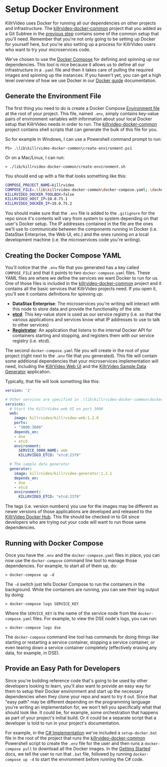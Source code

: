 # Setup Docker Environment

KillrVideo uses Docker for running all our dependencies on other projects and infrastructure.
The [killrvideo-docker-common][docker-common] project that you added as a Git Subtree in the
[previous step][previous] contains some of the common setup that you'll need. Remember that
you're not only going to be setting up Docker for yourself here, but you're also setting up
a process for KillrVideo users who want to try your microservices code.

We've chosen to use the [Docker Compose][docker-compose] for defining and spinning up our
dependencies. This tool is nice because it allows us to define all our infrastructure in a
`.yaml` file and then it takes care of pulling the required images and spinning up the
instances. If you haven't yet, you can get a high level overview of how we use Docker in our
[Docker guide][docker-guide] documentation.

## Generate the Environment File

The first thing you need to do is create a Docker Compose [Environment file][env-file] at the
root of your project. This file, named `.env`, simply contains key-value pairs of environment
variables with information about your local Docker setup that KillrVideo needs in order to 
run. The [killrvideo-docker-common][docker-common] project contains shell scripts that can
generate the bulk of this file for you.

So for example in Windows, I can use a Powershell command prompt to run:

```
PS> .\lib\killrvideo-docker-common\create-environment.ps1
```

Or on a Mac/Linux, I can run:

```
> ./lib/killrvideo-docker-common/create-environment.sh
```

You should end up with a file that looks something like this:

```bash
COMPOSE_PROJECT_NAME=killrvideo
COMPOSE_FILE=.\lib\killrvideo-docker-common\docker-compose.yaml;.\docker-compose.yaml
KILLRVIDEO_DOCKER_TOOLBOX=false
KILLRVIDEO_HOST_IP=10.0.75.1
KILLRVIDEO_DOCKER_IP=10.0.75.2
```

You should make sure that the `.env` file is added to the `.gitignore` for the repo since 
it's contents will vary from system to system depending on that user's Docker setup. The IP
addresses contained in the file are the ones we'll use to communicate between the components
running in Docker (i.e. DataStax Enterprise, the Web UI, etc.) and the ones running on a
local development machine (i.e. the microservices code you're writing).

## Creating the Docker Compose YAML

You'll notice that the `.env` file that you generated has a key called `COMPOSE_FILE` and
that it points to two `docker-compose.yaml` files. These YAML files are where we define the
services we want Docker to run for us. One of those files is included in the [killrvideo-docker-common][docker-common]
project and it contains all the basic services that KillrVideo projects need. If you open it,
you'll see it contains definitions for spinning up:
- **DataStax Enterprise**: The microservices you're writing will interact with this node to store
data and provide the functionality of the site.
- **[etcd][etcd]**: This key-value store is used as our service registry (i.e. so that the
various applications and services know what IP addresses to use to talk to other services)
- **[Registrator][registrator]**: An application that listens to the internal Docker API for
containers starting and stopping, and registers them with our service registry (i.e. etcd).

The second `docker-compose.yaml` file you will create in the root of your project (right next
to the `.env` file that you generated). This file will contain some additional dependencies
that your microservices implementation will need, including the [KillrVideo Web UI][killrvideo-web]
and the [KillrVideo Sample Data Generator][killrvideo-generator] application.

Typically, that file will look something like this:

```yaml
version: '2'

# Other services are specified in .\lib\killrvideo-docker-common\docker-compose.yaml
services:
  # Start the KillrVideo web UI on port 3000
  web:
    image: killrvideo/killrvideo-web:1.2.0
    ports:
    - "3000:3000"
    depends_on:
    - dse
    - etcd
    environment:
      SERVICE_3000_NAME: web
      KILLRVIDEO_ETCD: "etcd:2379"

  # The sample data generator
  generator:
    image: killrvideo/killrvideo-generator:1.2.1
    depends_on:
    - dse
    - etcd
    environment:
      KILLRVIDEO_ETCD: "etcd:2379"
```

The tags (i.e. version numbers) you use for the images may be different as newer versions of 
those applications are developed and released to the [KillrVideo Docker Hub][docker-hub].
This file should be checked-in to Git since developers who are trying out your code will want
to run those same dependencies.

## Running with Docker Compose

Once you have the `.env` and the `docker-compose.yaml` files in place, you can now use the
`docker-compose` command line tool to manage those dependencies. For example, to start all of
them up, do:

```
> docker-compose up -d
```

The `-d` switch just tells Docker Compose to run the containers in the background. While the
containers are running, you can see their log output by doing:

```
> docker-compose logs SERVICE_KEY
```

Where the `SERVICE_KEY` is the name of the service node from the `docker-compose.yaml`
files. For example, to view the DSE node's logs, you can run:

```
> docker-compose logs dse
```

The `docker-compose` command line tool has commands for doing things like starting or
restarting a service container, stopping a service container, or even tearing down a service
container completely (effectively erasing any data, for example, in DSE).

## Provide an Easy Path for Developers

Since you're building reference code that's going to be used by other developers looking to
learn, you'll also want to provide an easy way for them to setup their Docker environment and
start up the necessary dependencies when they clone your repo and want to try it out. Since
that "easy path" may be different depending on the programming language you're writing an
implementation for, we won't tell you specifically what that should look like. It could be,
for example, some orchestration that happens as part of your project's initial build. Or it
could be a separate script that a developer is told to run in your project's documentation.

For example, in the [C# Implementation][killrvideo-csharp] we've included a `setup-docker.bat`
file in the root of the project that runs the [killrvideo-docker-common][docker-common]
Powershell script to create the `.env` file for the user and then runs a `docker-compose pull`
to download all the Docker images. In the [Getting Started][getting-started-csharp] docs, we
tell the user to run that `.bat` file, followed by running `docker-compose up -d` to start
the environment before running the C\# code. 


[docker-common]: https://github.com/KillrVideo/killrvideo-docker-common
[previous]: /docs/development/setup-git-repo/
[docker-compose]: https://docs.docker.com/compose/overview/
[docker-guide]: /docs/guides/docker/
[env-file]: https://docs.docker.com/compose/env-file/
[etcd]: https://github.com/coreos/etcd
[registrator]: https://github.com/gliderlabs/registrator
[killrvideo-web]: https://github.com/KillrVideo/killrvideo-web
[killrvideo-generator]: https://github.com/KillrVideo/killrvideo-generator
[docker-hub]: https://hub.docker.com/u/killrvideo/
[killrvideo-csharp]: https://github.com/LukeTillman/killrvideo-csharp
[getting-started-csharp]: /docs/languages/c-sharp/